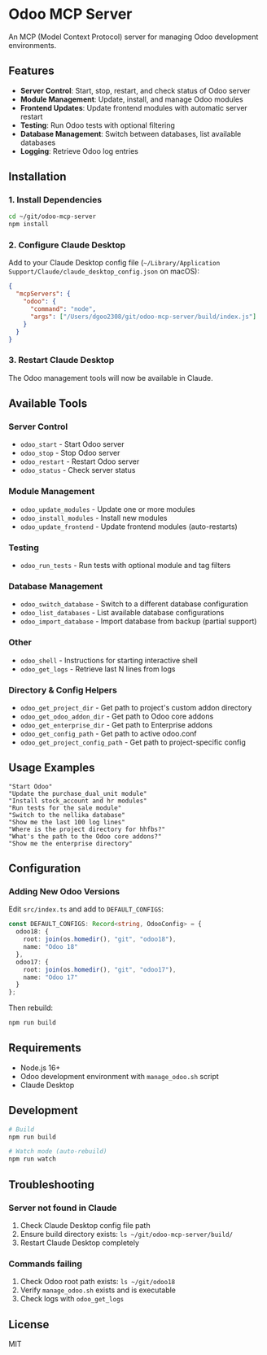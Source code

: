 # Odoo MCP Server

An MCP (Model Context Protocol) server for managing Odoo development environments.

## Features

- **Server Control**: Start, stop, restart, and check status of Odoo server
- **Module Management**: Update, install, and manage Odoo modules
- **Frontend Updates**: Update frontend modules with automatic server restart
- **Testing**: Run Odoo tests with optional filtering
- **Database Management**: Switch between databases, list available databases
- **Logging**: Retrieve Odoo log entries

## Installation

### 1. Install Dependencies

```bash
cd ~/git/odoo-mcp-server
npm install
```

### 2. Configure Claude Desktop

Add to your Claude Desktop config file (`~/Library/Application Support/Claude/claude_desktop_config.json` on macOS):

```json
{
  "mcpServers": {
    "odoo": {
      "command": "node",
      "args": ["/Users/dgoo2308/git/odoo-mcp-server/build/index.js"]
    }
  }
}
```

### 3. Restart Claude Desktop

The Odoo management tools will now be available in Claude.

## Available Tools

### Server Control
- `odoo_start` - Start Odoo server
- `odoo_stop` - Stop Odoo server  
- `odoo_restart` - Restart Odoo server
- `odoo_status` - Check server status

### Module Management
- `odoo_update_modules` - Update one or more modules
- `odoo_install_modules` - Install new modules
- `odoo_update_frontend` - Update frontend modules (auto-restarts)

### Testing
- `odoo_run_tests` - Run tests with optional module and tag filters

### Database Management
- `odoo_switch_database` - Switch to a different database configuration
- `odoo_list_databases` - List available database configurations
- `odoo_import_database` - Import database from backup (partial support)

### Other
- `odoo_shell` - Instructions for starting interactive shell
- `odoo_get_logs` - Retrieve last N lines from logs

### Directory & Config Helpers
- `odoo_get_project_dir` - Get path to project's custom addon directory
- `odoo_get_odoo_addon_dir` - Get path to Odoo core addons
- `odoo_get_enterprise_dir` - Get path to Enterprise addons
- `odoo_get_config_path` - Get path to active odoo.conf
- `odoo_get_project_config_path` - Get path to project-specific config

## Usage Examples

```
"Start Odoo"
"Update the purchase_dual_unit module"
"Install stock_account and hr modules"
"Run tests for the sale module"
"Switch to the nellika database"
"Show me the last 100 log lines"
"Where is the project directory for hhfbs?"
"What's the path to the Odoo core addons?"
"Show me the enterprise directory"
```

## Configuration

### Adding New Odoo Versions

Edit `src/index.ts` and add to `DEFAULT_CONFIGS`:

```typescript
const DEFAULT_CONFIGS: Record<string, OdooConfig> = {
  odoo18: {
    root: join(os.homedir(), "git", "odoo18"),
    name: "Odoo 18"
  },
  odoo17: {
    root: join(os.homedir(), "git", "odoo17"),
    name: "Odoo 17"
  }
};
```

Then rebuild:

```bash
npm run build
```

## Requirements

- Node.js 16+
- Odoo development environment with `manage_odoo.sh` script
- Claude Desktop

## Development

```bash
# Build
npm run build

# Watch mode (auto-rebuild)
npm run watch
```

## Troubleshooting

### Server not found in Claude

1. Check Claude Desktop config file path
2. Ensure build directory exists: `ls ~/git/odoo-mcp-server/build/`
3. Restart Claude Desktop completely

### Commands failing

1. Check Odoo root path exists: `ls ~/git/odoo18`
2. Verify `manage_odoo.sh` exists and is executable
3. Check logs with `odoo_get_logs`

## License

MIT
